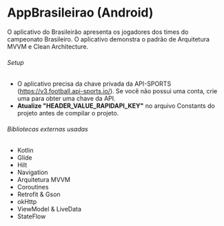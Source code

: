 # AppBrasileirao (Android)
 O aplicativo do Brasileirão apresenta os jogadores dos times do campeonato Brasileiro. O aplicativo demonstra o padrão de Arquitetura MVVM e Clean Architecture.

###### Setup
- O aplicativo precisa da chave privada da API-SPORTS (https://v3.football.api-sports.io/). Se você não possui uma conta, crie uma para obter uma chave da API.
- **Atualize "HEADER_VALUE_RAPIDAPI_KEY"** no arquivo Constants do projeto antes de compilar o projeto.

###### Bibliotecas externas usadas
- Kotlin
- Glide
- Hilt
- Navigation
- Arquitetura MVVM
- Coroutines
- Retrofit & Gson
- okHttp
- ViewModel & LiveData
- StateFlow
